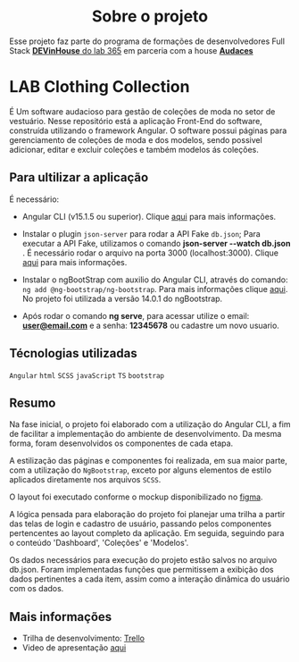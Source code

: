 <h1 align="center"> Sobre o projeto </h1>

Esse projeto faz parte do programa de formações de desenvolvedores Full Stack [**DEVinHouse** do lab 365](https://devinhouse.tech/) em parceria com a house [**Audaces**](https://audaces.com/pt-br)

# LAB Clothing Collection

É Um software audacioso para gestão de coleções de moda no setor de vestuário. Nesse repositório está a aplicação Front-End do software, construída utilizando o framework Angular.
O software possui páginas para gerenciamento de coleções de moda e dos modelos, sendo possivel adicionar, editar e excluir coleções e também modelos ás coleções.

## Para ultilizar a aplicação

É necessário:

- Angular CLI (v15.1.5 ou superior). Clique [aqui](https://angular.io/cli) para mais informações.

- Instalar o plugin `json-server` para rodar a API Fake `db.json`;
  Para executar a API Fake, utilizamos o comando **json-server --watch db.json** .
  É necessário rodar o arquivo na porta 3000 (localhost:3000).
  Clique [aqui](https://www.fabricadecodigo.com/json-server/) para mais informações.

- Instalar o ngBootStrap com auxilio do Angular CLI, através do comando:
  `ng add @ng-bootstrap/ng-bootstrap`.
  Para mais informações clique [aqui](https://ng-bootstrap.github.io/#/home). No projeto foi utilizada a versão 14.0.1 do ngBootstrap.

- Após rodar o comando **ng serve**, para acessar utilize o email: **user@email.com** e a senha: **12345678** ou cadastre um novo usuario.

## Técnologias utilizadas

`Angular`
`html`
`SCSS`
`javaScript`
`TS`
`bootstrap`

## Resumo

Na fase inicial, o projeto foi elaborado com a utilização do Angular CLI, a fim de facilitar a implementação do ambiente de desenvolvimento. Da mesma forma, foram desenvolvidos os componentes de cada etapa.

A estilização das páginas e componentes foi realizada, em sua maior parte, com a utilização do `NgBootstrap`, exceto por alguns elementos de estilo aplicados diretamente nos arquivos `SCSS`.

O layout foi executado conforme o mockup disponibilizado no [figma](https://www.figma.com/proto/Q4oM3VWgCWgKdWsq6zedey/Projeto-DevInHouse---Audaces?page-id=2312%3A10&node-id=2312-10&viewport=215%2C-313%2C0.48&scaling=scale-down&starting-point-node-id=2312%3A14&show-proto-sidebar=1).

A lógica pensada para elaboração do projeto foi planejar uma trilha a partir das telas de login e cadastro de usuário, passando pelos componentes pertencentes ao layout completo da aplicação. Em seguida, seguindo para o conteúdo 'Dashboard', 'Coleções' e 'Modelos'.

Os dados necessários para execução do projeto estão salvos no arquivo db.json. Foram implementadas funções que permitissem a exibição dos dados pertinentes a cada item, assim como a interação dinâmica do usuário com os dados.

## Mais informações

- Trilha de desenvolvimento: [Trello](https://trello.com/invite/b/ILDYywPg/ATTIcc7c1ff5277263bdb2424aad84b7c7cbE1EC3B4C/projeto-avaliativo-modulo-1)
- Video de apresentação [aqui](https://drive.google.com/drive/folders/14eh1mYzcmAFrYJtQNvvaa-OaVWuGVkGf?usp=sharing)
